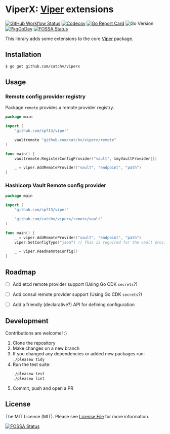 # ViperX: [Viper](https://github.com/spf13/viper) extensions

[![GitHub Workflow Status](https://img.shields.io/github/workflow/status/catchv/viperx/CI?style=flat-square)](https://github.com/catchv/viperx/actions?query=workflow%3ACI)
[![Codecov](https://img.shields.io/codecov/c/github/catchv/viperx?style=flat-square)](https://codecov.io/gh/catchv/viperx)
[![Go Report Card](https://goreportcard.com/badge/github.com/catchv/viperx?style=flat-square)](https://goreportcard.com/report/github.com/catchv/viperx)
![Go Version](https://img.shields.io/badge/go%20version-%3E=1.13-61CFDD.svg?style=flat-square)
[![PkgGoDev](https://pkg.go.dev/badge/mod/github.com/catchv/viperx)](https://pkg.go.dev/mod/github.com/catchv/viperx)
[![FOSSA Status](https://app.fossa.com/api/projects/custom%2B8125%2Fviperx.svg?type=shield)](https://app.fossa.com/projects/custom%2B8125%2Fviperx?ref=badge_shield)

This library adds some extensions to the core [Viper](https://github.com/spf13/viper) package.


## Installation

```bash
$ go get github.com/catchv/viperx
```


## Usage

### Remote config provider registry

Package `remote` provides a remote provider registry.

```go
package main

import (
	"github.com/spf13/viper"

	vaultremote "github.com/catchv/viperx/remote"
)

func main() {
	vaultremote.RegisterConfigProvider("vault", &myVaultProvider{})

	_ = viper.AddRemoteProvider("vault", "endpoint", "path")
}
```

### Hashicorp Vault Remote config provider

```go
package main

import (
	"github.com/spf13/viper"

	"github.com/catchv/viperx/remote/vault"
)

func main() {
	_ = viper.AddRemoteProvider("vault", "endpoint", "path")
	viper.SetConfigType("json") // This is required for the vault provider

	_ = viper.ReadRemoteConfig()
}
```


## Roadmap

- [ ] Add etcd remote provider support (Using Go CDK `secrets`?)
- [ ] Add consul remote provider support (Using Go CDK `secrets`?)
- [ ] Add a friendly (declarative?) API for defining configuration


## Development

Contributions are welcome! :)

1. Clone the repository
1. Make changes on a new branch
1. If you changed any dependencies or added new packages run: `./pleasew tidy`
1. Run the test suite:
    ```bash
    ./pleasew test
    ./pleasew lint
    ```
1. Commit, push and open a PR


## License

The MIT License (MIT). Please see [License File](LICENSE) for more information.

[![FOSSA Status](https://app.fossa.com/api/projects/custom%2B8125%2Fviperx.svg?type=large)](https://app.fossa.com/projects/custom%2B8125%2Fviperx?ref=badge_large)
